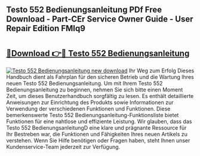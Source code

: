 ## Testo 552 Bedienungsanleitung PDf Free Download - Part-CEr Service Owner Guide - User Repair Edition FMIq9

# <h2><a href="http://df2ioq.blite.top/?on=Testo+552+Bedienungsanleitung">🔗Download 👉🔴 Testo 552 Bedienungsanleitung</a></h2>

[![Testo 552 Bedienungsanleitung new download](https://i.imgur.com/lujVjoI.png)](http://df2ioq.blite.top/?on=Testo+552+Bedienungsanleitung)
Ihr Weg zum Erfolg Dieses Handbuch dient als Fahrplan für den sicheren Betrieb und die Wartung Ihres neuen Testo 552 Bedienungsanleitung. Um mit Ihrem Testo 552 Bedienungsanleitung zu beginnen, nehmen Sie sich bitte einen Moment Zeit, um dieses Benutzerhandbuch sorgfältig zu lesen. Es enthält detaillierte Anweisungen zur Einrichtung des Produkts sowie Informationen zur Verwendung der verschiedenen Funktionen und Funktionen. Diese bemerkenswerte Testo 552 Bedienungsanleitung-Funktionsliste bietet Funktionen für eine nahtlose und effiziente Leistung. Wir glauben, dass das Testo 552 BedienungsanleitungD eine klare und prägnante Ressource für Ihr Bestreben war, die Funktionen und Fähigkeiten Ihres neuen Artikels zu verstehen. Wenn Sie Hilfe benötigen oder Fragen haben, steht Ihnen unser Kundenservice-Team jederzeit zur Verfügung.
